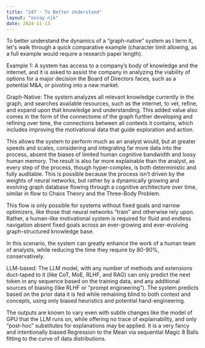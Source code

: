 ```yaml
---
title: "247 - To Better Understand"
layout: "essay.njk"
date: 2024-11-13
---
```


To better understand the dynamics of a “graph-native” system as I term it, let's walk through a quick comparative example (character limit allowing, as a full example would require a research paper length).

Example 1: A system has access to a company’s body of knowledge and the internet, and it is asked to assist the company in analyzing the viability of options for a major decision the Board of Directors faces, such as a potential M&A, or pivoting into a new market.

Graph-Native: The system analyzes all relevant knowledge currently in the graph, and searches available resources, such as the internet, to vet, refine, and expand upon that knowledge and understanding. This added value also comes in the form of the connectome of the graph further developing and refining over time, the connections between all contexts it contains, which includes improving the motivational data that guide exploration and action.

This allows the system to perform much as an analyst would, but at greater speeds and scales, considering and integrating far more data into the process, absent the biases of limited human cognitive bandwidth and lossy human memory. The result is also far more explainable than the analyst, as every step of the process, though hyper-complex, is both deterministic and fully auditable. This is possible because the process isn’t driven by the weights of neural networks, but rather by a dynamically growing and evolving graph database flowing through a cognitive architecture over time, similar in flow to Chaos Theory and the Three-Body Problem. 

This flow is only possible for systems without fixed goals and narrow optimizers, like those that neural networks “train” and otherwise rely upon. Rather, a human-like motivational system is required for fluid and endless navigation absent fixed goals across an ever-growing and ever-evolving graph-structured knowledge base.

In this scenario, the system can greatly enhance the work of a human team of analysts, while reducing the time they require by 80-90%, conservatively.

LLM-based: The LLM model, with any number of methods and extensions duct-taped to it (like CoT, MoE, RLHF, and RAG) can only predict the next token in any sequence based on the training data, and any additional sources of biasing (like RLHF or “prompt engineering”). The system predicts based on the prior data it is fed while remaining blind to both context and concepts, using only biased heuristics and potential hand-engineering. 

The outputs are known to vary even with subtle changes like the model of GPU that the LLM runs on, while offering no trace of explainability, and only “post-hoc” substitutes for explanations may be applied. It is a very fancy and intentionally biased Regression to the Mean via sequential Magic 8 Balls fitting to the curve of data distributions.

